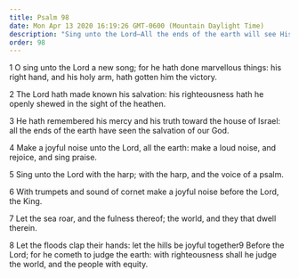 ```yaml
---
title: Psalm 98
date: Mon Apr 13 2020 16:19:26 GMT-0600 (Mountain Daylight Time)
description: "Sing unto the Lord—All the ends of the earth will see His salvation—He comes to judge all men with equity and righteousness."
order: 98
---
```


1 O sing unto the Lord a new song; for he hath done marvellous things: his right hand, and his holy arm, hath gotten him the victory.

2 The Lord hath made known his salvation: his righteousness hath he openly shewed in the sight of the heathen.

3 He hath remembered his mercy and his truth toward the house of Israel: all the ends of the earth have seen the salvation of our God.

4 Make a joyful noise unto the Lord, all the earth: make a loud noise, and rejoice, and sing praise.

5 Sing unto the Lord with the harp; with the harp, and the voice of a psalm.

6 With trumpets and sound of cornet make a joyful noise before the Lord, the King.

7 Let the sea roar, and the fulness thereof; the world, and they that dwell therein.

8 Let the floods clap their hands: let the hills be joyful together9 Before the Lord; for he cometh to judge the earth: with righteousness shall he judge the world, and the people with equity.

